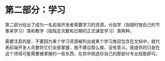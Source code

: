 # 第二部分：学习

第二部分给出了成为一名前端开发者需要学习的资源，分自学（指随时按自己的节奏来学习）类和教学（指规定次数和日期的正式课堂学习）类两种。

需要注意的是，不要因为某个学习资源被列出或某个学习类目包含在文档中，就代表前端开发人员要将它们全部掌握，我不建议那么做，没有意义。我提供的只是在这个领域可能需要被掌握的一些东西，在其中挑选你自己的那部分专业技能即可。
